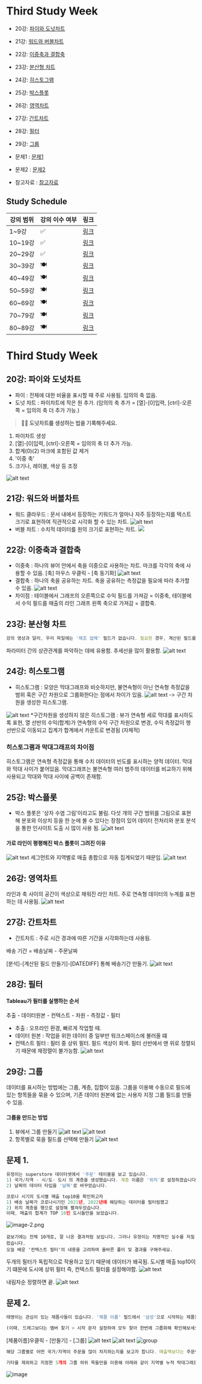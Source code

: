 # Third Study Week

- 20강: [파이와 도넛차트](#20강-파이와-도넛차트)

- 21강: [워드와 버블차트](#21강-워드와-버블차트)

- 22강: [이중축과 결합축](#22강-이중축과-결합축)

- 23강: [분산형 차트](#23강-분산형-차트)

- 24강: [히스토그램](#24강-히스토그램)

- 25강: [박스플롯](#25강-박스플롯)

- 26강: [영역차트](#26강-영역차트)

- 27강: [간트차트](#27강-간트차트)

- 28강: [필터](#28강-필터)

- 29강: [그룹](#29강-그룹)


- 문제1 : [문제1](#문제1)

- 문제2 : [문제2](#문제2)

- 참고자료 : [참고자료](#참고-자료)



## Study Schedule

| 강의 범위     | 강의 이수 여부 | 링크                                                                                                        |
|--------------|---------|-----------------------------------------------------------------------------------------------------------|
| 1~9강        |  ✅      | [링크](https://youtu.be/3ovkUe-TP1w?si=CRjj99Qm300unSWt)       |
| 10~19강      | ✅      | [링크](https://www.youtube.com/watch?v=AXkaUrJs-Ko&list=PL87tgIIryGsa5vdz6MsaOEF8PK-YqK3fz&index=75)       |
| 20~29강      | ✅      | [링크](https://www.youtube.com/watch?v=Qcl4l6p-gHM)      |
| 30~39강      | 🍽️      | [링크](https://www.youtube.com/watch?v=e6J0Ljd6h44&list=PL87tgIIryGsa5vdz6MsaOEF8PK-YqK3fz&index=55)       |
| 40~49강      | 🍽️      | [링크](https://www.youtube.com/watch?v=AXkaUrJs-Ko&list=PL87tgIIryGsa5vdz6MsaOEF8PK-YqK3fz&index=45)       |
| 50~59강      | 🍽️      | [링크](https://www.youtube.com/watch?v=AXkaUrJs-Ko&list=PL87tgIIryGsa5vdz6MsaOEF8PK-YqK3fz&index=35)       |
| 60~69강      | 🍽️      | [링크](https://www.youtube.com/watch?v=AXkaUrJs-Ko&list=PL87tgIIryGsa5vdz6MsaOEF8PK-YqK3fz&index=25)       |
| 70~79강      | 🍽️      | [링크](https://www.youtube.com/watch?v=AXkaUrJs-Ko&list=PL87tgIIryGsa5vdz6MsaOEF8PK-YqK3fz&index=15)       |
| 80~89강      | 🍽️      | [링크](https://www.youtube.com/watch?v=AXkaUrJs-Ko&list=PL87tgIIryGsa5vdz6MsaOEF8PK-YqK3fz&index=5)        |


<!-- 여기까진 그대로 둬 주세요-->
<!-- 이 안에 들어오는 텍스트는 주석입니다. -->

# Third Study Week

## 20강: 파이와 도넛차트
<!-- 파이와 도넛차트에 관해 배우게 된 점을 적어주세요 -->
- 파이 : 전체에 대한 비율을 표시할 때 주로 사용됨. 임의의 축 없음.
- 도넛 차트 : 파이차트에 작은 원 추가. (임의의 축 추가 = [열]-[0]입력, [ctrl]-오른쪽 = 임의의 축 더 추가 가능.)
> **🧞‍♀️ 도넛차트를 생성하는 법을 기록해주세요.**
1. 파이차트 생성
2. [열]-[0]입력, [ctrl]-오른쪽 = 임의의 축 더 추가 가능.
3. 합계(0)(2) 마크에 포함된 값 제거
4. '이중 축'
5. 크기나, 레이블, 색상 등 조정

![alt text](<../img/3주차 과제/1.png>)

## 21강: 워드와 버블차트
<!-- 워드와 버블차트에 관해 배우게 된 점을 적어주세요 -->
- 워드 클라우드 : 문서 내에서 등장하는 키워드가 얼마나 자주 등장하는지를 텍스트 크기로 표현하여 직관적으로 시각화 할 수 있는 차트.
![alt text](<../img/3주차 과제/3.png>)
- 버블 차트 : 수치적 데이터를 원의 크기로 표현하는 차트.
![](<../img/3주차 과제/2.png>)
## 22강: 이중축과 결합축
<!-- 이중축과 결합축에 관해 배우게 된 점을 적어주세요 -->
- 이중축 : 하나의 뷰어 안에서 축을 이중으로 사용하는 차트. 마크를 각각의 축에 사용할 수 있음. [축] 마우스 우클릭 - [축 동기화]
![alt text](<../img/3주차 과제/4.png>)
- 결합축 : 하나의 축을 공유하는 차트. 축을 공유하는 측정값을 필요에 따라 추가할 수 있음.
![alt text](<../img/3주차 과제/5.png>)
- 차이점 : 테이블에서 그래프의 오른쪽으로 수익 필드를 가져감 = 이중축, 테이블에서 수익 필드를 매출의 라인 그래프 왼쪽 축으로 가져감 = 결합축.
## 23강: 분산형 차트
<!-- 분산형 차트에 관해 배우게 된 점을 적어주세요 -->

```js
강의 영상과 달리, 우리 파일에는 '제조 업체' 필드가 없습니다. 필요한 경우, 계산된 필드를 이용해 'SPLIT([제품 이름], ' ', 1)'를 '제조 업체'로 정의하시고 세부 정보에 놓아주세요.
```
파라미터 간의 상관관계를 파악하는 데에 유용함. 추세선을 많이 활용함.
![alt text](<../img/3주차 과제/6.png>)
## 24강: 히스토그램
<!-- 히스토그램에 관해 배우게 된 점을 적어주세요 -->
- 히스토그램 : 모양은 막대그래프와 비슷하지만, 불연속형이 아닌 연속형 측정값을 범위 혹은 구간 차원으로 그룹화한다는 점에서 차이가 있음. 
![alt text](<../img/3주차 과제/7.png>) -> 구간 차원을 생성한 히스토그램.

![alt text](<../img/3주차 과제/8.png>)
*구간차원을 생성하지 않은 히스토그램 : 뷰가 연속형 세로 막대를 표시하도록 표현, 열 선반의 수익(합계)가 연속형의 수익 구간 차원으로 변경, 수익 측정값이 행 선반으로 이동되고 집계가 합계에서 카운트로 변경됨 (자체적)

### 히스토그램과 막대그래프의 차이점
히스토그램은 연속형 측정값을 통해 수치 데이터의 빈도를 표시하는 양적 데이터. 막대와 막대 사이가 붙어있음. 막대그래프는 불연속형 여러 범주의 데이터를 비교하기 위해 사용되고 막대와 막대 사이에 공백이 존재함. 

## 25강: 박스플롯
<!-- 박스플롯에 관해 배우게 된 점을 적어주세요 -->
- 박스 플롯은 '상자 수염 그림'이라고도 불림. 다섯 개의 구간 범위를 그림으로 표현해 분포와 이상치 등을 한 눈에 볼 수 있다는 장점이 있어 데이터 전처리와 분포 분석을 통한 인사이트 도출 시 많이 사용 됨.
![alt text](<../img/3주차 과제/9.png>)
#### 가로 라인이 평평해진 박스 플롯이 그려진 이유
![alt text](<../img/3주차 과제/10.png>)
세그먼트와 지역별로 매출 총합으로 자동 집계되었기 때문임.
![alt text](<../img/3주차 과제/11.png>)
## 26강: 영역차트
<!-- 영역차트에 관해 배우게 된 점을 적어주세요 -->
라인과 축 사이의 공간이 색상으로 채워진 라인 차트. 주로 연속형 데이터의 누계를 표현하는 데 사용됨.
![alt text](<../img/3주차 과제/image.png>)
## 27강: 간트차트
<!-- 간트차트에 관해 배우게 된 점을 적어주세요 -->
- 간트차트 : 주로 시간 경과에 따른 기간을 시각화하는데 사용됨.

배송 기간 = 배송날짜 - 주문날짜

[분석]-[계산된 필드 만들기]-[DATEDIFF] 통해 배송기간 만들기.
![alt text](<../img/3주차 과제/13.png>)

## 28강: 필터
<!-- 필터에 관해 배우게 된 점을 적어주세요 -->
#### Tableau가 필터를 실행하는 순서
추출 - 데이터원본 - 컨텍스트 - 차원 - 측정값 - 필터

- 추출 : 오프라인 환경, 빠르게 작업할 때.
- 데이터 원본 : 작업을 위한 데이터 중 일부만 워크스페이스에 불러올 떄
-  컨텍스트 필터 : 필터 중 상위 필터. 필드 색상이 회색. 필터 선반에서 맨 위로 정렬되기 때문에 재정렬이 불가능함.
![alt text](<../img/3주차 과제/18.png>)
## 29강: 그룹
<!-- 그룹에 관해 배우게 된 점을 적어주세요 -->
데이터를 표시하는 방법에는 그룹, 계층, 집합이 있음. 그룹을 이용해 수동으로 필드에 있는 항목들을 묶을 수 있으며, 기존 데이터 원본에 없는 사용자 지정 그룹 필드를 만들 수 있음.
#### 그룹을 만드는 방법
1. 뷰에서 그룹 만들기
![alt text](<../img/3주차 과제/15.png>)
![alt text](<../img/3주차 과제/16.png>)
2. 항목별로 묶을 필드를 선택해 만들기
![alt text](<../img/3주차 과제/17.png>)
## 문제 1.

```js
유정이는 superstore 데이터셋에서 '주문' 테이블을 보고 있습니다.
1) 국가/지역 - 시/도- 도시 의 계층을 생성했습니다. 계층 이름은 '위치'로 설정하겠습니다.
2) 날짜의 데이터 타입을 '날짜'로 바꾸었습니다.

코로나 시기의 도시별 매출 top10을 확인하고자
1) 배송 날짜가 코로나시기인 2021년, 2022년에 해당하는 데이터를 필터링했고
2) 위치 계층을 행으로 설정해 펼쳐두었습니다.
이때, 매출의 합계가 TOP 10인 도시들만을 보았습니다.
```

![image-2.png](https://github.com/yousrchive/tableau/blob/main/study/img/1st%20study/image-4.png?raw=true)

```
겉보기에는 전체 10개로, 잘 나온 결과처럼 보입니다. 그러나 유정이는 치명적인 실수를 저질렀습니다.
오늘 배운 '컨텍스트 필터'의 내용을 고려하여 올바른 풀이 및 결과를 구해주세요.
```
 두개의 필터가 독립적으로 작용하고 있기 때문에 데이터가 왜곡됨. 도시별 매출 top10이기 떄문에 도시에 상위 필터 즉, 컨텍스트 필터를 설정해야함. 
![alt text](<../img/3주차 과제/19.png>)

내림차순 정렬하면 끝.
![alt text](<../img/3주차 과제/20.png>)

<!-- DArt-B superstore가 아닌 개인 superstore 파일을 사용했다면 값이 다르게 표시될 수 있습니다.-->

## 문제 2.

```js
태영이는 관심이 있는 제품사들이 있습니다. '제품 이름' 필드에서 '삼성'으로 시작하는 제품들을 'Samsung group'으로, 'Apple'으로 시작하는 제품들을 'Apple group'으로, 'Canon'으로 시작하는 제품들을 'Canon group'으로, 'HP'로 시작하는 제품들을 'HP group', 'Logitech'으로 시작하는 제품들을 'Logitech group'으로 그룹화해서 보려고 합니다. 나머지는 기타로 설정해주세요. 이 그룹화를 명명하는 필드는 'Product Name Group'으로 설정해주세요.

(이때, 드래그보다는 멤버 찾기 > 시작 문자 설정하여 모두 찾아 한번에 그룹화해 확인해보세요.)
```
[제품이름]우클릭 - [만들기] - [그룹]
![alt text](<../img/3주차 과제/21.png>)
![alt text](<../img/3주차 과제/22.png>)
![group](https://github.com/yousrchive/BUSINESS-INTELLIGENCE-TABLEAU/blob/main/study/img/3rd%20study/%E1%84%89%E1%85%B3%E1%84%8F%E1%85%B3%E1%84%85%E1%85%B5%E1%86%AB%E1%84%89%E1%85%A3%E1%86%BA%202024-09-18%20%E1%84%8B%E1%85%A9%E1%84%92%E1%85%AE%204.33.47.png?raw=true)

```js
해당 그룹별로 어떤 국가/지역이 주문을 많이 차지하는지를 보고자 합니다. 매출액보다는 주문량을 보고 싶으므로, 주문Id의 카운트로 계산하겠습니다.

기타를 제외하고 지정한 5개의 그룹 하위 목들만을 이용해 아래와 같이 지역별 누적 막대그래프를 그려봐주세요.
```

![image](https://github.com/yousrchive/BUSINESS-INTELLIGENCE-TABLEAU/blob/main/study/img/3rd%20study/%E1%84%89%E1%85%B3%E1%84%8F%E1%85%B3%E1%84%85%E1%85%B5%E1%86%AB%E1%84%89%E1%85%A3%E1%86%BA%202024-09-18%20%E1%84%8B%E1%85%A9%E1%84%92%E1%85%AE%204.37.55.png?raw=true)